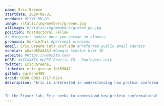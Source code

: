```yaml
---
name: Eric Greene
startdate: 2020-08-01
enddate: #YYYY-MM-DD
image: /static/img/members/greene.jpg
altimage: #/static/img/members/greene_pb.jpg
position: Postdoctoral Fellow
#subsequent: update once you become an alumnus
pronouns: he/him/his #personal pronouns
email: Eric.Greene (at) ucsf.edu #Preferred public email address
scholar: pKxedkEAAAAJ #Google Scholar User ID
website: #https://website.com/
UCSF: #XXXXXXXX #UCSF Profile ID - Employees only
twitter: EricRGreene1
linkedin: eric-greene-1b169847
github: egreene488
orcid: 0000-0003-1717-0914
description: "Eric is interested in understanding how protein conformations impact function and regulation, and, how posttranslational factors that occur throughout a protein’s lifetime further tune function. Eric graduated from the University of Colorado, Boulder with degrees in Biochemistry and Molecular, Cellular, and Development Biology. As an undergraduate, he worked with Zhongping Tan using chemical biology approaches to study glycosylated proteins. As a graduate student in Andy Martin’s lab at UC Berkeley, Eric studied how conformations and conformational dynamics of the 26S proteasome influence degradation processes. He also collaborated with Susan Marqusee’s lab to help illuminate how energetic changes conferred by site-specific ubiquitination on substrate proteins influenced whether, and how, these proteins were degraded by the proteasome.


In the Fraser lab, Eric seeks to understand how protein conformational states influence activity and regulation of metabolic enzymes. When not in the lab, Eric enjoys spending time at home with his cats, running, skiing, mountain biking, and cooking."
---
```

